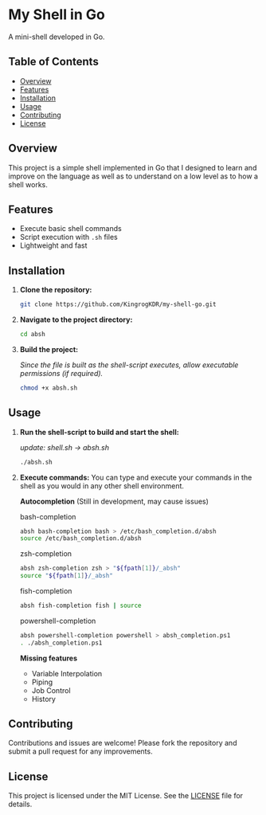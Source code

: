# My Shell in Go

A mini-shell developed in Go.

## Table of Contents
- [Overview](#overview)
- [Features](#features)
- [Installation](#installation)
- [Usage](#usage)
- [Contributing](#contributing)
- [License](#license)

## Overview
This project is a simple shell implemented in Go that I designed to learn and improve on the language as well as to understand on a low level as to how a shell works.

## Features
- Execute basic shell commands
- Script execution with `.sh` files
- Lightweight and fast

## Installation
1. **Clone the repository:**
    ```sh
    git clone https://github.com/KingrogKDR/my-shell-go.git
    ```
2. **Navigate to the project directory:**
    ```sh
    cd absh
    ```
3. **Build the project:**
   
    *Since the file is built as the shell-script executes, allow executable permissions (if required).*
    ```sh
    chmod +x absh.sh
    ```

## Usage
1. **Run the shell-script to build and start the shell:**

    *update: shell.sh -> absh.sh*
    ```sh
    ./absh.sh
    ```
2. **Execute commands:**
    You can type and execute your commands in the shell as you would in any other shell environment.

    **Autocompletion** (Still in development, may cause issues)

    bash-completion
    ```sh
    absh bash-completion bash > /etc/bash_completion.d/absh
    source /etc/bash_completion.d/absh
    ```
    zsh-completion
    ```sh
    absh zsh-completion zsh > "${fpath[1]}/_absh"
    source "${fpath[1]}/_absh"
    ```
    fish-completion
    ```sh
    absh fish-completion fish | source
    ```
    powershell-completion
    ```sh
    absh powershell-completion powershell > absh_completion.ps1
    . ./absh_completion.ps1
    ```

    **Missing features**
   - Variable Interpolation
   - Piping
   - Job Control
   - History
     
## Contributing
Contributions and issues are welcome! Please fork the repository and submit a pull request for any improvements.

## License
This project is licensed under the MIT License. See the [LICENSE](LICENSE.txt) file for details.
